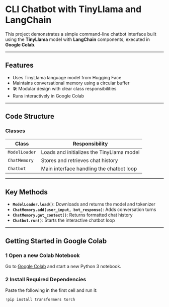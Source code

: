 #  CLI Chatbot with TinyLlama and LangChain

This project demonstrates a simple command-line chatbot interface built using the **TinyLlama** model with **LangChain** components, executed in **Google Colab**.

---

##  Features

-  Uses TinyLlama language model from Hugging Face
-  Maintains conversational memory using a circular buffer
- 🛠 Modular design with clear class responsibilities
-  Runs interactively in Google Colab

---

##  Code Structure

###  Classes

| Class        | Responsibility                                |
|--------------|-----------------------------------------------|
| `ModelLoader`| Loads and initializes the TinyLlama model     |
| `ChatMemory` | Stores and retrieves chat history             |
| `Chatbot`    | Main interface handling the chatbot loop      |

---

##  Key Methods

- **`ModelLoader.load()`**: Downloads and returns the model and tokenizer  
- **`ChatMemory.add(user_input, bot_response)`**: Adds conversation turns  
- **`ChatMemory.get_context()`**: Returns formatted chat history  
- **`Chatbot.run()`**: Starts the interactive chatbot loop

---

##  Getting Started in Google Colab

### 1️ Open a new Colab Notebook  
Go to [Google Colab](https://colab.research.google.com/) and start a new Python 3 notebook.

### 2️ Install Required Dependencies

Paste the following in the first cell and run it:

```python
!pip install transformers torch
